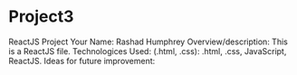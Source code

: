 # Project3
ReactJS Project
Your Name: Rashad Humphrey
Overview/description: This is a ReactJS file.
Technologices Used: (.html, .css): .html, .css, JavaScript, ReactJS.
Ideas for future improvement: 

